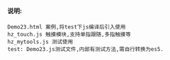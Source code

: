 #### 说明:
	
	Demo23.html 案例,将test下js编译后引入使用
	hz_touch.js 触摸模块,支持单指跟随,多指触摸等
	hz_mytools.js 测试使用
	test: Demo23.js测试文件,内部有测试方法,需自行转换为es5.
	


